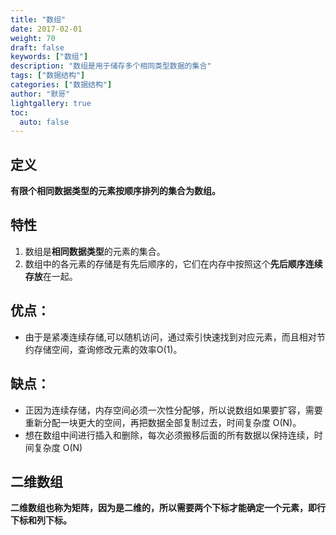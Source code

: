 ```yaml
---  
title: "数组"  
date: 2017-02-01
weight: 70
draft: false  
keywords: ["数组"]  
description: "数组是用于储存多个相同类型数据的集合"  
tags: ["数据结构"]  
categories: ["数据结构"]  
author: "默哥"  
lightgallery: true
toc:
  auto: false
---
```


## 定义
**有限个相同数据类型的元素按顺序排列的集合为数组。**

## 特性
1. 数组是**相同数据类型**的元素的集合。
2. 数组中的各元素的存储是有先后顺序的，它们在内存中按照这个**先后顺序连续存放**在一起。

## 优点：
* 由于是紧凑连续存储,可以随机访问，通过索引快速找到对应元素，而且相对节约存储空间，查询修改元素的效率O(1)。

## 缺点：
* 正因为连续存储，内存空间必须一次性分配够，所以说数组如果要扩容，需要重新分配一块更大的空间，再把数据全部复制过去，时间复杂度 O(N)。
* 想在数组中间进行插入和删除，每次必须搬移后面的所有数据以保持连续，时间复杂度 O(N)


## 二维数组
**二维数组也称为矩阵，因为是二维的，所以需要两个下标才能确定一个元素，即行下标和列下标。**
